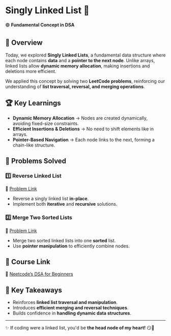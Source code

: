 # Singly Linked List 🚀  

🟢 **Fundamental Concept in DSA**  

## 📌 Overview  
Today, we explored **Singly Linked Lists**, a fundamental data structure where each node contains **data** and a **pointer to the next node**. Unlike arrays, linked lists allow **dynamic memory allocation**, making insertions and deletions more efficient.  

We applied this concept by solving two **LeetCode problems**, reinforcing our understanding of **list traversal, reversal, and merging operations**.  

## 🏆 Key Learnings  
- **Dynamic Memory Allocation** → Nodes are created dynamically, avoiding fixed-size constraints.  
- **Efficient Insertions & Deletions** → No need to shift elements like in arrays.  
- **Pointer-Based Navigation** → Each node links to the next, forming a chain-like structure.  

## 📂 Problems Solved  
### 1️⃣ **Reverse Linked List**  
🔗 [Problem Link](https://leetcode.com/problems/reverse-linked-list/)  
- Reverse a singly linked list **in-place**.  
- Implement both **iterative** and **recursive** solutions.  

### 2️⃣ **Merge Two Sorted Lists**  
🔗 [Problem Link](https://leetcode.com/problems/merge-two-sorted-lists/)  
- Merge two sorted linked lists into one **sorted** list.  
- Use **pointer manipulation** to efficiently combine nodes.  

## 🔗 Course Link  
🔗 [Neetcode’s DSA for Beginners](https://neetcode.io/courses/dsa-for-beginners)  

## 🎯 Key Takeaways  
- Reinforces **linked list traversal and manipulation**.  
- Introduces **efficient merging and reversal techniques**.  
- Builds confidence in **handling dynamic data structures**.  

---

✨ If coding were a linked list, you'd be **the head node of my heart!** 😏💖  